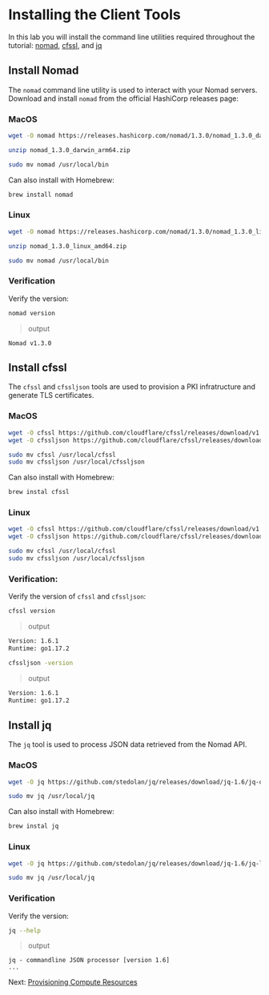 # Installing the Client Tools
In this lab you will install the command line utilities required throughout the tutorial: [nomad](https://releases.hashicorp.com/nomad/), [cfssl](https://github.com/cloudflare/cfssl), and [jq](https://github.com/stedolan/jq)

## Install Nomad
The `nomad` command line utility is used to interact with your Nomad servers. Download and install `nomad` from the official HashiCorp releases page:

### MacOS
```bash
wget -O nomad https://releases.hashicorp.com/nomad/1.3.0/nomad_1.3.0_darwin_arm64.zip
```

```bash
unzip nomad_1.3.0_darwin_arm64.zip
```

```bash
sudo mv nomad /usr/local/bin
```

Can also install with Homebrew:
```bash
brew install nomad
```

### Linux
```bash
wget -O nomad https://releases.hashicorp.com/nomad/1.3.0/nomad_1.3.0_linux_amd64.zip
```

```bash
unzip nomad_1.3.0_linux_amd64.zip
```

```bash
sudo mv nomad /usr/local/bin
```

### Verification
Verify the version:
```bash
nomad version
```
> output
```
Nomad v1.3.0
```

## Install cfssl
The `cfssl` and `cfssljson` tools are used to provision a PKI infratructure and generate TLS certificates.

### MacOS
```bash
wget -O cfssl https://github.com/cloudflare/cfssl/releases/download/v1.6.1/cfssl_1.6.1_darwin_amd64
wget -O cfssljson https://github.com/cloudflare/cfssl/releases/download/v1.6.1/cfssljson_1.6.1_darwin_amd64
```

```bash
sudo mv cfssl /usr/local/cfssl
sudo mv cfssljson /usr/local/cfssljson
```

Can also install with Homebrew:
```bash
brew instal cfssl
```

### Linux
```bash
wget -O cfssl https://github.com/cloudflare/cfssl/releases/download/v1.6.1/cfssl_1.6.1_linux_amd64
wget -O cfssljson https://github.com/cloudflare/cfssl/releases/download/v1.6.1/cfssljson_1.6.1_linux_amd64
```

```bash
sudo mv cfssl /usr/local/cfssl
sudo mv cfssljson /usr/local/cfssljson
```

### Verification:
Verify the version of `cfssl` and `cfssljson`:
```bash
cfssl version
```
> output
```bash
Version: 1.6.1
Runtime: go1.17.2
```

```bash
cfssljson -version
```
> output
```bash
Version: 1.6.1
Runtime: go1.17.2
```

## Install jq
The `jq` tool is used to process JSON data retrieved from the Nomad API.

### MacOS
```bash
wget -O jq https://github.com/stedolan/jq/releases/download/jq-1.6/jq-osx-amd64
```

```bash
sudo mv jq /usr/local/jq
```

Can also install with Homebrew:
```bash
brew instal jq
```

### Linux
```bash
wget -O jq https://github.com/stedolan/jq/releases/download/jq-1.6/jq-linux64
```

```bash
sudo mv jq /usr/local/jq
```

### Verification
Verify the version:
```bash
jq --help
```
> output
```
jq - commandline JSON processor [version 1.6]
...
```

Next: [Provisioning Compute Resources](03-compute-resources.md)